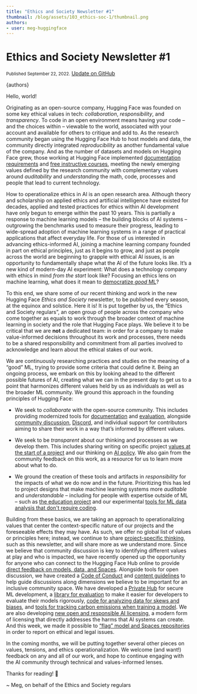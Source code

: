 ```yaml
---
title: "Ethics and Society Newsletter #1" 
thumbnail: /blog/assets/103_ethics-soc-1/thumbnail.png
authors:
- user: meg-huggingface
---
```


# Ethics and Society Newsletter #1

<div class="blog-metadata">
    <small>Published September 22, 2022.</small>
    <a target="_blank" class="btn no-underline text-sm mb-5 font-sans" href="https://github.com/huggingface/blog/blob/main/ethics-soc-1.md">
        Update on GitHub
    </a>
</div>

{authors}


Hello, world!

Originating as an open-source company, Hugging Face was founded on some key ethical values in tech: _collaboration_, _responsibility_, and _transparency_. To code in an open environment means having your code – and the choices within – viewable to the world, associated with your account and available for others to critique and add to.  As the research community began using the Hugging Face Hub to host models and data, the community directly integrated _reproducibility_ as another fundamental value of the company. And as the number of datasets and models on Hugging Face grew, those working at Hugging Face implemented [documentation requirements](https://huggingface.co/docs/hub/models-cards) and [free instructive courses](https://huggingface.co/course/chapter1/1), meeting the newly emerging values defined by the research community with complementary values around _auditability_ and _understanding_ the math, code, processes and people that lead to current technology.

How to operationalize ethics in AI is an open research area. Although theory and scholarship on applied ethics and artificial intelligence have existed for decades, applied and tested practices for ethics within AI development have only begun to emerge within the past 10 years. This is partially a response to machine learning models – the building blocks of AI systems – outgrowing the benchmarks used to measure their progress, leading to wide-spread adoption of machine learning systems in a range of practical applications that affect everyday life. For those of us interested in advancing ethics-informed AI, joining a machine learning company founded in part on ethical principles, just as it begins to grow, and just as people across the world are beginning to grapple with ethical AI issues, is an opportunity to fundamentally shape what the AI of the future looks like. It’s a new kind of modern-day AI experiment: What does a technology company with ethics in mind _from the start_ look like? Focusing an ethics lens on machine learning, what does it mean to [democratize _good_ ML](https://huggingface.co/huggingface)?

To this end, we share some of our recent thinking and work in the new Hugging Face _Ethics and Society_ newsletter, to be published every season, at the equinox and solstice. Here it is! It is put together by us, the “Ethics and Society regulars”, an open group of people across the company who come together as equals to work through the broader context of machine learning in society and the role that Hugging Face plays. We believe it to be critical that we are **not** a dedicated team: in order for a company to make value-informed decisions throughout its work and processes, there needs to be a shared responsibility and commitment from all parties involved to acknowledge and learn about the ethical stakes of our work.

We are continuously researching practices and studies on the meaning of a “good” ML, trying to provide some criteria that could define it. Being an ongoing process, we embark on this by looking ahead to the different possible futures of AI, creating what we can in the present day to get us to a point that harmonizes different values held by us as individuals as well as the broader ML community.  We ground this approach in the founding principles of Hugging Face:

- We seek to _collaborate_ with the open-source community. This includes providing modernized tools for [documentation](https://huggingface.co/docs/hub/models-cards) and [evaluation](https://huggingface.co/blog/eval-on-the-hub), alongside [community discussion](https://huggingface.co/blog/community-update), [Discord](http://discuss.huggingface.co/t/join-the-hugging-face-discord/), and individual support for contributors aiming to share their work in a way that’s informed by different values. 

- We seek to be _transparent_ about our thinking and processes as we develop them. This includes sharing writing on specific project [values at the start of a project](https://huggingface.co/blog/ethical-charter-multimodal) and our thinking on [AI policy](https://huggingface.co/blog/us-national-ai-research-resource). We also gain from the community feedback on this work, as a resource for us to learn more about what to do. 

- We ground the creation of these tools and artifacts in _responsibility_ for the impacts of what we do now and in the future. Prioritizing this has led to project designs that make machine learning systems more _auditable_ and _understandable_ – including for people with expertise outside of ML – such as [the education project](https://huggingface.co/blog/education) and our experimental [tools for ML data analysis that don't require coding](https://huggingface.co/spaces/huggingface/data-measurements-tool).

Building from these basics, we are taking an approach to operationalizing values that center the context-specific nature of our projects and the foreseeable effects they may have. As such, we offer no global list of values or principles here; instead, we continue to share [project-specific thinking](https://huggingface.co/blog/ethical-charter-multimodal), such as this newsletter, and will share more as we understand more. Since we believe that community discussion is key to identifying different values at play and who is impacted, we have recently opened up the opportunity for anyone who can connect to the Hugging Face Hub online to provide [direct feedback on models, data, and Spaces](https://huggingface.co/blog/community-update). Alongside tools for open discussion, we have created a [Code of Conduct](https://huggingface.co/code-of-conduct) and [content guidelines](https://huggingface.co/content-guidelines) to help guide discussions along dimensions we believe to be important for an inclusive community space. We have developed a [Private Hub](https://huggingface.co/blog/introducing-private-hub) for secure ML development, a [library for evaluation](https://huggingface.co/blog/eval-on-the-hub) to make it easier for developers to evaluate their models rigorously, [code for analyzing data for skews and biases](https://github.com/huggingface/data-measurements-tool), and [tools for tracking carbon emissions when training a model](https://huggingface.co/blog/carbon-emissions-on-the-hub). We are also developing [new open and responsible AI licensing](https://huggingface.co/blog/open_rail), a modern form of licensing that directly addresses the harms that AI systems can create. And this week, we made it possible to [“flag” model and Spaces repositories](https://twitter.com/GiadaPistilli/status/1571865167092396033) in order to report on ethical and legal issues.

In the coming months, we will be putting together several other pieces on values, tensions, and ethics operationalization. We welcome (and want!) feedback on any and all of our work, and hope to continue engaging with the AI community through technical and values-informed lenses. 

Thanks for reading! 🤗

~ Meg, on behalf of the Ethics and Society regulars
